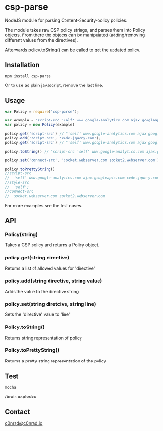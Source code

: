 # csp-parse

NodeJS module for parsing Content-Security-policy policies.

The module takes raw CSP policy strings, and parses them into Policy objects. From there the objects can be manipulated (adding/removing different values from the directives).

Afterwards policy.toString() can be called to get the updated policy.

## Installation

```
npm install csp-parse
```

Or to use as plain javascript, remove the last line.

## Usage

```javascript
var Policy = require('csp-parse');

var example = "script-src 'self' www.google-analytics.com ajax.googleapis.com; style-src 'self';"
var policy = new Policy(example)

policy.get('script-src') // "'self' www.google-analytics.com ajax.googleapis.com"
policy.add('script-src', 'code.jquery.com');
policy.get('script-src') // "'self' www.google-analytics.com ajax.googleapis.com code.jquery.com"

policy.toString() // "script-src 'self' www.google-analytics.com ajax.googleapis.com code.jquery.com; style-src 'self';"

policy.set('connect-src', 'socket.webserver.com socket2.webserver.com');

policy.toPrettyString()
//script-src
//  'self' www.google-analytics.com ajax.googleapis.com code.jquery.com;
//style-src
//  'self';
//connect-src
//  socket.webserver.com socket2.webserver.com
```

For more examples see the test cases.

## API

### Policy(string)
  Takes a CSP policy and returns a Policy object.

### policy.get(string directive)
  Returns a list of allowed values for 'directive'

### policy.add(string directive, string value)
  Adds the value to the directive string

### policy.set(string diretcive, string line)
  Sets the 'directive' value to 'line'

### Policy.toString()
  Returns string representation of policy

### Policy.toPrettyString()
  Returns a pretty string representation of the policy

## Test

```
mocha
```

/brain explodes

## Contact

c0nrad@c0nrad.io
